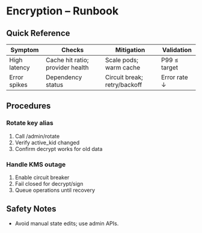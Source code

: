 # Encryption – Runbook

## Quick Reference
| Symptom | Checks | Mitigation | Validation |
|---|---|---|---|
| High latency | Cache hit ratio; provider health | Scale pods; warm cache | P99 ≤ target |
| Error spikes | Dependency status | Circuit break; retry/backoff | Error rate ↓ |

## Procedures
### Rotate key alias
1. Call /admin/rotate
2. Verify active_kid changed
3. Confirm decrypt works for old data

### Handle KMS outage
1. Enable circuit breaker
2. Fail closed for decrypt/sign
3. Queue operations until recovery

## Safety Notes
- Avoid manual state edits; use admin APIs.
